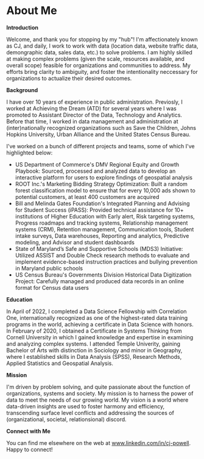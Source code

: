 # About Me

**Introduction**

Welcome, and thank you for stopping by my "hub"! I'm affectionately known as CJ, and daily, I work to work with data (location data, website traffic data, demongraphic data, sales data, etc.) to solve problems. I am highly skilled at making complex problems (given the scale, resources available, and overall scope) feasible for organizations and communities to address. My efforts bring clarity to ambiguity, and foster the intentionality neccessary for organizations to actualize their desired outcomes.

**Background**

I have over 10 years of experience in public administration. Previosly, I worked at Achieving the Dream (ATD) for several years where I was promoted to Assistant Director of the Data, Technology and Analytics. Before that time, I worked in data management and administration at (inter)nationally recognized organizations such as Save the Children, Johns Hopkins University, Urban Alliance and the United States Census Bureau. 

I've worked on a bunch of different projects and teams, some of which I've highlighted below:

* US Department of Commerce's DMV Regional Equity and Growth Playbook: Sourced, processed and analyzed data to develop an interactive platform for users to explore findings of geospatial analysis
* ROOT Inc.'s Marketing Bidding Strategy Optimization: Built a random forest classification model to ensure that for every 10,000 ads shown to potential customers, at least 400 customers are acquired
* Bill and Melinda Gates Foundation's Integrated Planning and Advising for Student Success (iPASS): Provided technical assistance for 10+ institutions of Higher Education with Early alert, Risk targeting systems, Progress roadmaps and tracking systems, Relationship management systems (CRM), Retention management, Communication tools, Student intake surveys, Data warehouses, Reporting and analytics, Predictive modeling, and Advisor and student dashboards
* State of Maryland’s Safe and Supportive Schools (MDS3) Initiative: Utilized ASSIST and Double Check research methods to evaluate and implement evidence-based instruction practices and bullying prevention in Maryland public schools
* US Census Bureau's Governments Division Historical Data Digitization Project: Carefully managed and produced data records in an online format for Census data users

**Education**

In April of 2022, I completed a Data Science Fellowship with Correlation One, internationally recognized as one of the highest-rated data training programs in the world, achieving a certificate in Data Science with honors. In February of 2020, I obtained a Certificate in Systems Thinking from Cornell University in which I gained knowledge and expertise in examining and analyzing complex systems. I attended Temple Univerity, gaining Bachelor of Arts with distinction in Sociology and minor in Geography, where I established skills in Data Analysis (SPSS), Research Methods, Applied Statistics and Geospatial Analysis.

**Mission**

I'm driven by problem solving, and quite passionate about the function of organizations, systems and society. My mission is to harness the power of data to meet the needs of our growing world. My vision is a world where data-driven insights are used to foster harmony and efficiency, transcending surface level conflicts and addressing the sources of (organizational, societal, relationsional) discord.

**Connect with Me**

You can find me elsewhere on the web at www.linkedin.com/in/cj-powell. Happy to connect!

